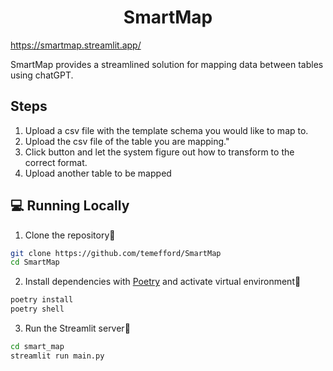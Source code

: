 <h1 align="center">
SmartMap
</h1>

https://smartmap.streamlit.app/

SmartMap provides a streamlined solution for mapping data between tables using chatGPT.

## Steps

1. Upload a csv file with the template schema you would like to map to.
2. Upload the csv file of the table you are mapping."
3. Click button and let the system figure out how to transform to the correct format.
4. Upload another table to be mapped

## 💻 Running Locally

1. Clone the repository📂

```bash
git clone https://github.com/temefford/SmartMap
cd SmartMap
```

2. Install dependencies with [Poetry](https://python-poetry.org/) and activate virtual environment🔨

```bash
poetry install
poetry shell
```

3. Run the Streamlit server🚀

```bash
cd smart_map
streamlit run main.py
```

